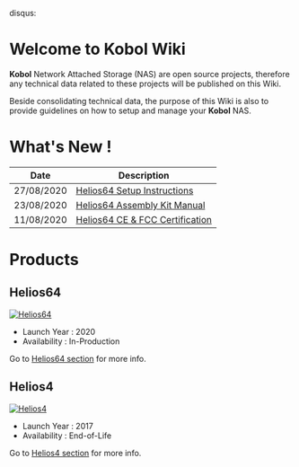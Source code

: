 disqus:

# Welcome to Kobol Wiki

**Kobol** Network Attached Storage (NAS) are open source projects, therefore any technical data related to these projects will be published on this Wiki.

Beside consolidating technical data, the purpose of this Wiki is also to provide guidelines on how to setup and manage your **Kobol** NAS.

# What's New !

| Date | Description |
|------|-------------|
| 27/08/2020 | [Helios64 Setup Instructions](/helios64/install/) |
| 23/08/2020 | [Helios64 Assembly Kit Manual](/helios64/kit/) |
| 11/08/2020 | [Helios64 CE & FCC Certification](/helios64/docs/#certification) |


# Products

## Helios64

[![Helios64](/helios64/img/intro/helios64.png)](/helios64/intro/)

* Launch Year : 2020
* Availability : In-Production

Go to [Helios64 section](/helios64/intro/) for more info.

## Helios4

[![Helios4](/helios4/img/intro/helios4.jpg)](/helios4/intro/)

* Launch Year : 2017
* Availability : End-of-Life

Go to [Helios4 section](/helios4/intro/) for more info.
